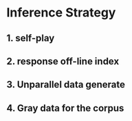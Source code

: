 # Inference Strategy

## 1. self-play

## 2. response off-line index

## 3. Unparallel data generate

## 4. Gray data for the corpus
